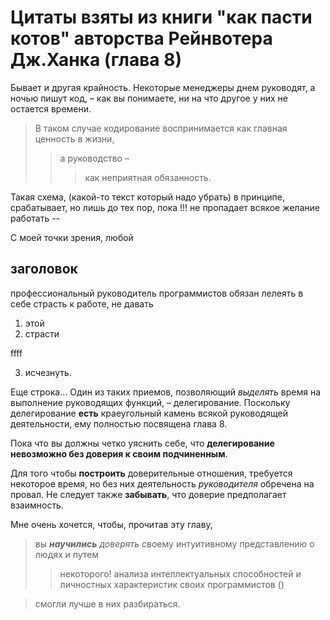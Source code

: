 # Цитаты взяты из книги "как пасти котов" авторства Рейнвотера Дж.Ханка (глава 8)
Бывает и другая крайность. Некоторые менеджеры днем руководят, а ночью пишут код, – как вы понимаете, ни на что другое у них не остается времени.

> В таком случае кодирование воспринимается как главная ценность в жизни,
>> а руководство – 
>>> как неприятная обязанность.

Такая схема,
(какой-то текст который надо убрать) в принципе, срабатывает, но лишь до тех пор,
пока !!!
не пропадает всякое желание работать --

С моей точки зрения,
любой 
## заголовок
профессиональный руководитель программистов обязан лелеять в себе страсть к работе,
не давать 
1. этой
2. страсти

ffff

3. исчезнуть.

Еще строка...
Один из таких приемов,
позволяющий _выделять_ время на выполнение руководящих функций, – делегирование. Поскольку делегирование __есть__ краеугольный камень всякой руководящей деятельности,
ему полностью посвящена глава 8.

Пока что вы должны четко уяснить себе,
что **делегирование невозможно без доверия к своим подчиненным**.

Для того чтобы **построить** доверительные отношения, требуется некоторое время,
но без них деятельность _руководителя_ обречена на провал. Не следует также __забывать__, что доверие предполагает взаимность.

Мне очень хочется, чтобы, прочитав эту главу,
>вы ___научились___ *доверять* своему интуитивному представлению о людях
и путем
>>некоторого! анализа интеллектуальных способностей и личностных характеристик
своих программистов ()

>смогли лучше в них  разбираться.
